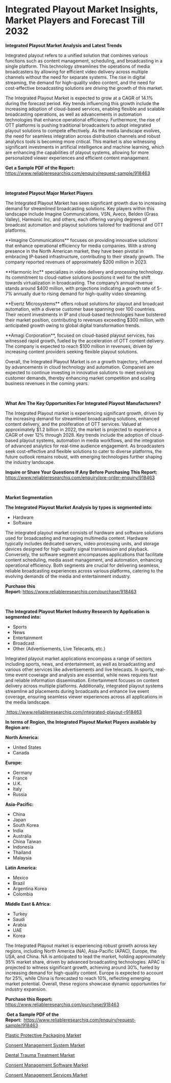 <p><h1>Integrated Playout Market Insights, Market Players and Forecast Till 2032</h1></p><p><strong>Integrated Playout Market Analysis and Latest Trends</strong></p>
<p><p>Integrated playout refers to a unified solution that combines various functions such as content management, scheduling, and broadcasting in a single platform. This technology streamlines the operations of media broadcasters by allowing for efficient video delivery across multiple channels without the need for separate systems. The rise in digital streaming, the demand for high-quality video content, and the need for cost-effective broadcasting solutions are driving the growth of this market.</p><p>The Integrated Playout Market is expected to grow at a CAGR of 14.1% during the forecast period. Key trends influencing this growth include the increasing adoption of cloud-based services, enabling flexible and scalable broadcasting operations, as well as advancements in automation technologies that enhance operational efficiency. Furthermore, the rise of OTT platforms is pushing traditional broadcasters to adopt integrated playout solutions to compete effectively. As the media landscape evolves, the need for seamless integration across distribution channels and robust analytics tools is becoming more critical. This market is also witnessing significant investments in artificial intelligence and machine learning, which are enhancing the capabilities of playout systems, allowing for more personalized viewer experiences and efficient content management.</p></p>
<p><strong>Get a Sample PDF of the Report:&nbsp;</strong> <a href="https://www.reliableresearchiq.com/enquiry/request-sample/918463?utm_campaign=1159&utm_medium=2&utm_source=Github&utm_content=ia&utm_term=06032025&utm_id=integrated-playout">https://www.reliableresearchiq.com/enquiry/request-sample/918463</a></p>
<p>&nbsp;</p>
<p><strong>Integrated Playout Major Market Players</strong></p>
<p><p>The Integrated Playout Market has seen significant growth due to increasing demand for streamlined broadcasting solutions. Key players within this landscape include Imagine Communications, VSN, Aveco, Belden (Grass Valley), Harmonic Inc, and others, each offering varying degrees of broadcast automation and playout solutions tailored for traditional and OTT platforms.</p><p>**Imagine Communications** focuses on providing innovative solutions that enhance operational efficiency for media companies. With a strong presence in the North American market, they have been pivotal in embracing IP-based infrastructure, contributing to their steady growth. The company reported revenues of approximately $200 million in 2023.</p><p>**Harmonic Inc** specializes in video delivery and processing technology. Its commitment to cloud-native solutions positions it well for the shift towards virtualization in broadcasting. The company’s annual revenue stands around $400 million, with projections indicating a growth rate of 5-7% annually due to rising demand for high-quality video streaming.</p><p>**Evertz Microsystems** offers robust solutions for playout and broadcast automation, with a diverse customer base spanning over 100 countries. Their recent investments in IP and cloud-based technologies have bolstered their market position, contributing to revenues exceeding $300 million, with anticipated growth owing to global digital transformation trends.</p><p>**Amagi Corporation**, focused on cloud-based playout services, has witnessed rapid growth, fueled by the acceleration of OTT content delivery. The company is expected to reach $100 million in revenues, driven by increasing content providers seeking flexible playout solutions.</p><p>Overall, the Integrated Playout Market is on a growth trajectory, influenced by advancements in cloud technology and automation. Companies are expected to continue investing in innovative solutions to meet evolving customer demands, thereby enhancing market competition and scaling business revenues in the coming years.</p></p>
<p>&nbsp;</p>
<p><strong>What Are The Key Opportunities For Integrated Playout Manufacturers?</strong></p>
<p><p>The Integrated Playout market is experiencing significant growth, driven by the increasing demand for streamlined broadcasting solutions, enhanced content delivery, and the proliferation of OTT services. Valued at approximately $1.2 billion in 2022, the market is projected to experience a CAGR of over 12% through 2028. Key trends include the adoption of cloud-based playout systems, automation in media workflows, and the integration of advanced analytics for real-time audience engagement. As broadcasters seek cost-effective and flexible solutions to cater to diverse platforms, the future outlook remains robust, with emerging technologies further shaping the industry landscape.</p></p>
<p><strong>Inquire or Share Your Questions If Any Before Purchasing This Report:</strong> <a href="https://www.reliableresearchiq.com/enquiry/pre-order-enquiry/918463?utm_campaign=1159&utm_medium=2&utm_source=Github&utm_content=ia&utm_term=06032025&utm_id=integrated-playout">https://www.reliableresearchiq.com/enquiry/pre-order-enquiry/918463</a></p>
<p>&nbsp;</p>
<p><strong>Market Segmentation</strong></p>
<p><strong>The Integrated Playout Market Analysis by types is segmented into:</strong></p>
<p><ul><li>Hardware</li><li>Software</li></ul></p>
<p><p>The integrated playout market consists of hardware and software solutions used for broadcasting and managing multimedia content. Hardware typically includes dedicated servers, video processing units, and storage devices designed for high-quality signal transmission and playback. Conversely, the software segment encompasses applications that facilitate content scheduling, media asset management, and automation, enhancing operational efficiency. Both segments are crucial for delivering seamless, reliable broadcasting experiences across various platforms, catering to the evolving demands of the media and entertainment industry.</p></p>
<p><strong>Purchase this Report:&nbsp;</strong><a href="https://www.reliableresearchiq.com/purchase/918463?utm_campaign=1159&utm_medium=2&utm_source=Github&utm_content=ia&utm_term=06032025&utm_id=integrated-playout">https://www.reliableresearchiq.com/purchase/918463</a></p>
<p>&nbsp;</p>
<p><strong>The Integrated Playout Market Industry Research by Application is segmented into:</strong></p>
<p><ul><li>Sports</li><li>News</li><li>Entertainment</li><li>Broadcast</li><li>Other (Advertisements, Live Telecasts, etc.)</li></ul></p>
<p><p>Integrated playout market applications encompass a range of sectors including sports, news, and entertainment, as well as broadcasting and various other services like advertisements and live telecasts. In sports, real-time event coverage and analysis are essential, while news requires fast and reliable information dissemination. Entertainment focuses on content delivery across multiple platforms. Additionally, integrated playout systems streamline ad placements during broadcasts and enhance live event coverage, ensuring seamless viewer experiences across all applications in the media landscape.</p></p>
<p><a href="https://www.reliableresearchiq.com/integrated-playout-r918463?utm_campaign=1159&utm_medium=2&utm_source=Github&utm_content=ia&utm_term=06032025&utm_id=integrated-playout">&nbsp;https://www.reliableresearchiq.com/integrated-playout-r918463</a></p>
<p><strong>In terms of Region, the Integrated Playout Market Players available by Region are:</strong></p>
<p>
    <p> <strong> North America: </strong>
        <ul>
            <li>United States</li>
            <li>Canada</li>
        </ul>
        </p> 
    <p> <strong> Europe: </strong>
        <ul>
            <li>Germany</li>
            <li>France</li>
            <li>U.K.</li>
            <li>Italy</li>
            <li>Russia</li>
        </ul>
        </p> 
    <p> <strong> Asia-Pacific: </strong>
        <ul>
            <li>China</li>
            <li>Japan</li>
            <li>South Korea</li>
            <li>India</li>
            <li>Australia</li>
            <li>China Taiwan</li>
            <li>Indonesia</li>
            <li>Thailand</li>
            <li>Malaysia</li>
        </ul>
        </p> 
    <p> <strong> Latin America: </strong>
        <ul>
            <li>Mexico</li>
            <li>Brazil</li>
            <li>Argentina Korea</li>
            <li>Colombia</li>
        </ul>
        </p> 
    <p> <strong> Middle East & Africa: </strong>
        <ul>
            <li>Turkey</li>
            <li>Saudi</li>
            <li>Arabia</li>
            <li>UAE</li>
            <li>Korea</li>
        </ul>
    </p>
    </p>
<p><p>The Integrated Playout market is experiencing robust growth across key regions, including North America (NA), Asia-Pacific (APAC), Europe, the USA, and China. NA is anticipated to lead the market, holding approximately 35% market share, driven by advanced broadcasting technologies. APAC is projected to witness significant growth, achieving around 30%, fueled by increasing demand for high-quality content. Europe is expected to account for 25%, while China is forecasted to reach 10%, reflecting emerging market potential. Overall, these regions showcase dynamic opportunities for industry expansion.</p></p>
<p><strong>Purchase this Report: </strong><a href="https://www.reliableresearchiq.com/purchase/918463?utm_campaign=1159&utm_medium=2&utm_source=Github&utm_content=ia&utm_term=06032025&utm_id=integrated-playout">https://www.reliableresearchiq.com/purchase/918463</a></p>
<p>&nbsp;<strong>Get a Sample PDF of the Report:&nbsp;&nbsp;</strong><a href="https://www.reliableresearchiq.com/enquiry/request-sample/918463?utm_campaign=1159&utm_medium=2&utm_source=Github&utm_content=ia&utm_term=06032025&utm_id=integrated-playout">https://www.reliableresearchiq.com/enquiry/request-sample/918463</a></p>
<p><strong></strong></p>
<p><p><a href="https://github.com/sarialahipff/Market-Research-Report-List-1/blob/main/plastic-protective-packaging-market.md?utm_campaign=1159&utm_medium=2&utm_source=Github&utm_content=ia&utm_term=06032025&utm_id=integrated-playout">Plastic Protective Packaging Market</a></p><p><a href="https://github.com/edderkoliso1/Market-Research-Report-List-1/blob/main/consent-management-system-market.md?utm_campaign=1159&utm_medium=2&utm_source=Github&utm_content=ia&utm_term=06032025&utm_id=integrated-playout">Consent Management System Market</a></p><p><a href="https://github.com/seemagarbeha/Market-Research-Report-List-1/blob/main/dental-trauma-treatment-market.md?utm_campaign=1159&utm_medium=2&utm_source=Github&utm_content=ia&utm_term=06032025&utm_id=integrated-playout">Dental Trauma Treatment Market</a></p><p><a href="https://github.com/gorbaicodaro/Market-Research-Report-List-1/blob/main/consent-management-software-market.md?utm_campaign=1159&utm_medium=2&utm_source=Github&utm_content=ia&utm_term=06032025&utm_id=integrated-playout">Consent Management Software Market</a></p><p><a href="https://github.com/tamerlgwilt/Market-Research-Report-List-1/blob/main/consent-management-services-market.md?utm_campaign=1159&utm_medium=2&utm_source=Github&utm_content=ia&utm_term=06032025&utm_id=integrated-playout">Consent Management Services Market</a></p></p>